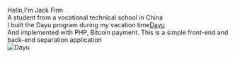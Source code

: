 Hello,I'm Jack Finn  
A student from a vocational technical school in China  
I built the Dayu program during my vacation time[Dayu](https://www.dayus.cc)  
And implemented with PHP, Bitcoin payment. This is a simple front-end and back-end separation application  
![Dayu](https://www.dayus.cc/images/Dayu.png)
